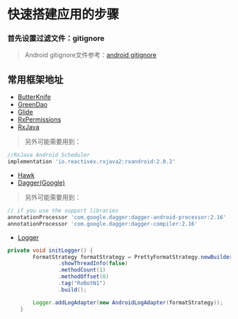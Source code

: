 # 快速搭建应用的步骤

### 首先设置过滤文件：gitignore
>Android gitignore文件参考：[android gitignore](https://github.com/github/gitignore/blob/master/Android.gitignore)

## 常用框架地址
* [ButterKnife](https://github.com/JakeWharton/butterknife)
* [GreenDao](https://github.com/greenrobot/greenDAO)
* [Glide](https://github.com/bumptech/glide)
* [RxPermissions](https://github.com/tbruyelle/RxPermissions)
* [RxJava](https://github.com/ReactiveX/RxJava)
>另外可能需要用到：
```gradle
//RxJava Android Scheduler
implementation 'io.reactivex.rxjava2:rxandroid:2.0.2'
```
* [Hawk](https://github.com/orhanobut/hawk)
* [Dagger(Google)](https://github.com/google/dagger)
>另外可能需要用到：
```gradle
// if you use the support libraries
annotationProcessor 'com.google.dagger:dagger-android-processor:2.16'
annotationProcessor 'com.google.dagger:dagger-compiler:2.16'
```
* [Logger](https://github.com/orhanobut/logger)
```java
private void initLogger() {
        FormatStrategy formatStrategy = PrettyFormatStrategy.newBuilder()
                .showThreadInfo(false)
                .methodCount(1)
                .methodOffset(0)
                .tag("RoBotN1")
                .build();

        Logger.addLogAdapter(new AndroidLogAdapter(formatStrategy));
    }
```
